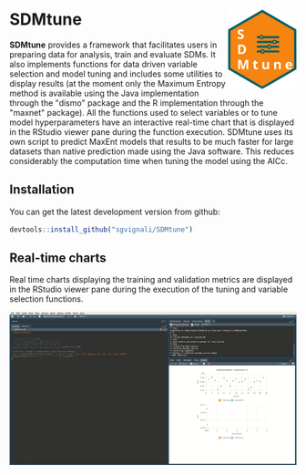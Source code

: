 
<!-- README.md is generated from README.Rmd. Please edit that file -->
SDMtune <img src="man/figures/logo.svg" align="right" alt="" width="120" />
===========================================================================

**SDMtune** provides a framework that facilitates users in preparing data for analysis, train and evaluate SDMs. It also implements functions for data driven variable selection and model tuning and includes some utilities to display results (at the moment only the Maximum Entropy method is available using the Java implementation through the "dismo" package and the R implementation through the "maxnet" package). All the functions used to select variables or to tune model hyperparameters have an interactive real-time chart that is displayed in the RStudio viewer pane during the function execution. SDMtune uses its own script to predict MaxEnt models that results to be much faster for large datasets than native prediction made using the Java software. This reduces considerably the computation time when tuning the model using the AICc.

Installation
------------

You can get the latest development version from github:

``` r
devtools::install_github("sgvignali/SDMtune")
```

Real-time charts
----------------

Real time charts displaying the training and validation metrics are displayed in the RStudio viewer pane during the execution of the tuning and variable selection functions.

<img src="man/figures/realtime-chart.gif" alt="" />
